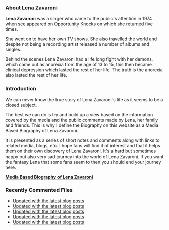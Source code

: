 ### About Lena Zavaroni

<p><strong>Lena Zavaroni</strong> was a singer who came to the public's attention in 1974 when see appeared on Opportunity Knocks on which she returned five times.</p>

<p>She went on to have her own TV shows. She also travelled the world and despite not being a recording artist released a number of albums and singles.</p>

<p>Behind the scenes Lena Zavaroni had a life long fight with her demons, which came out as anorexia from the age of 13 to 15, this then became clinical depression which lasted the rest of her life. The truth is the anorexia also lasted the rest of her life.</p>

### Introduction

<p>We can never know the true story of Lena Zavaroni's life as it seems to be a closed subject.</p>

<p>The best we can do is try and build up a view based on the information covered by the media and the public comments made by Lena, her family and friends. This is why I define the Biography on this website as a Media Based Biography of Lena Zavaroni.</p>

<p>It is presented as a series of short notes and comments along with links to related media, blogs, etc. I hope fans will find it of interest and that it helps them on their own discovery of Lena Zavaroni. It's a hard but sometimes happy but also very sad journey into the world of Lena Zavaroni. If you want the fantasy Lena that some fans seem to then you should end your journey here.</p>

<a href="https://fanzoflenazavaroni.github.io/biography/lena-zavaroni/"><strong>Media Based Biography of Lena Zavaroni</strong></a>

### Recently Commented Files

<!-- BLOG-POST-LIST:START -->
- [Updated with the latest blog posts](https://github.com/FanzOfLenaZavaroni/fanzoflenazavaroni.github.io/commit/bac93960e47b61c6fcbbda1f68ecf4b5ef8de978)
- [Updated with the latest blog posts](https://github.com/FanzOfLenaZavaroni/fanzoflenazavaroni.github.io/commit/ac3548018f53d5a629be1158ec1ea824af8e2a0c)
- [Updated with the latest blog posts](https://github.com/FanzOfLenaZavaroni/fanzoflenazavaroni.github.io/commit/b98b1d4b387239c30e47b8deeeacacfc3fcee592)
- [Updated with the latest blog posts](https://github.com/FanzOfLenaZavaroni/fanzoflenazavaroni.github.io/commit/13db8dc3df6aa009016f7c9f0da5ac9e7df7a49c)
- [Updated with the latest blog posts](https://github.com/FanzOfLenaZavaroni/fanzoflenazavaroni.github.io/commit/4e3eae0795ddd104b1fbc69ca1a0c7cdb2d7fd52)
<!-- BLOG-POST-LIST:END -->
